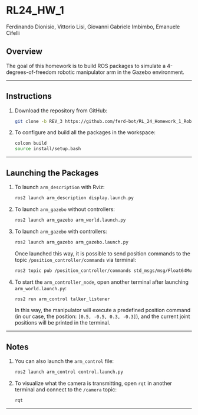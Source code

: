
# **RL24_HW_1**  
Ferdinando Dionisio, Vittorio Lisi, Giovanni Gabriele Imbimbo, Emanuele Cifelli  

## **Overview**  
The goal of this homework is to build ROS packages to simulate a 4-degrees-of-freedom robotic manipulator arm in the Gazebo environment.

---

## **Instructions**  

1. Download the repository from GitHub:  
   ```bash
   git clone -b REV_3 https://github.com/ferd-bot/RL_24_Homework_1_Robotics.git .
   ```

2. To configure and build all the packages in the workspace:  
   ```bash
   colcon build
   source install/setup.bash
   ```

---

## **Launching the Packages**

1. To launch `arm_description` with Rviz:  
   ```bash
   ros2 launch arm_description display.launch.py
   ```

2. To launch `arm_gazebo` without controllers:  
   ```bash
   ros2 launch arm_gazebo arm_world.launch.py
   ```

3. To launch `arm_gazebo` with controllers:  
   ```bash
   ros2 launch arm_gazebo arm_gazebo.launch.py
   ```
   Once launched this way, it is possible to send position commands to the topic `/position_controller/commands` via terminal:  
   ```bash
   ros2 topic pub /position_controller/commands std_msgs/msg/Float64MultiArray "{data: [0.5, -0.5, 0.3, -0.3]}"
   ```

4. To start the `arm_controller_node`, open another terminal after launching `arm_world.launch.py`:  
   ```bash
   ros2 run arm_control talker_listener
   ```
   In this way, the manipulator will execute a predefined position command (in our case, the position: `[0.5, -0.5, 0.3, -0.3]`), and the current joint positions will be printed in the terminal.

---

## **Notes**

1. You can also launch the `arm_control` file:  
   ```bash
   ros2 launch arm_control control.launch.py
   ```

2. To visualize what the camera is transmitting, open `rqt` in another terminal and connect to the `/camera` topic:  
   ```bash
   rqt
   ```

---
